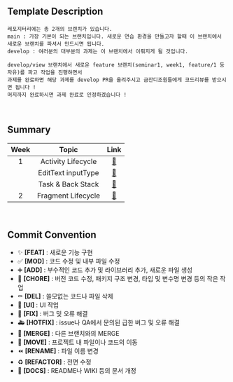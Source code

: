 ## Template Description
```
레포지터리에는 총 2개의 브랜치가 있습니다.
main : 가장 기본이 되는 브랜치입니다. 새로운 연습 환경을 만들고자 할때 이 브랜치에서 새로운 브랜치를 파셔서 만드시면 됩니다.
develop : 여러분의 대부분의 과제는 이 브랜치에서 이뤄지게 될 것입니다.

develop/view 브랜치에서 새로운 feature 브랜치(seminar1, week1, feature/1 등 자유)를 파고 작업을 진행하면서
과제를 완료하면 해당 과제를 develop PR을 올려주시고 금잔디조원들에게 코드리뷰를 받으시면 됩니다 !
머지까지 완료하시면 과제 완료로 인정하겠습니다 !
```
<br>

## Summary
| Week | Topic | Link |
| :--: | :---: | :--: |
| 1 | Activity Lifecycle | [🔗](https://github.com/GO-SOPT-ANDROID/chaeyeon-jeon/blob/develop/summary/Activity%20Lifecycle.md) |
|   | EditText inputType | [🔗](https://github.com/GO-SOPT-ANDROID/chaeyeon-jeon/blob/develop/summary/EditText%20inputType.md) |
|   | Task & Back Stack | [🔗](https://github.com/GO-SOPT-ANDROID/chaeyeon-jeon/blob/develop/summary/Task%20%26%20Back%20Stack.md) |
| 2 | Fragment Lifecycle | [🔗](https://github.com/GO-SOPT-ANDROID/chaeyeon-jeon/blob/develop/summary/Fragment%20Lifecycle.md) |
<br>

<!--
|  |  | [🔗]() |
-->


## Commit Convention
- ✨ **[FEAT]** : 새로운 기능 구현
- ✅ **[MOD]** : 코드 수정 및 내부 파일 수정
- ➕ **[ADD]** : 부수적인 코드 추가 및 라이브러리 추가, 새로운 파일 생성
- 🎀 **[CHORE]** : 버전 코드 수정, 패키지 구조 변경, 타입 및 변수명 변경 등의 작은 작업
- ⚰️ **[DEL]** : 쓸모없는 코드나 파일 삭제
- 💄 **[UI]** : UI 작업
- 🔨 **[FIX]** : 버그 및 오류 해결
- 🚑️ **[HOTFIX]** : issue나 QA에서 문의된 급한 버그 및 오류 해결
- 🔀 **[MERGE]** : 다른 브랜치와의 MERGE
- 🚚 **[MOVE]** : 프로젝트 내 파일이나 코드의 이동
- ⏪️ **[RENAME]** : 파일 이름 변경
- ♻️ **[REFACTOR]** : 전면 수정
- 📝 **[DOCS]** : README나 WIKI 등의 문서 개정
